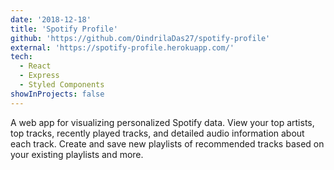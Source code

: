 ```yaml
---
date: '2018-12-18'
title: 'Spotify Profile'
github: 'https://github.com/OindrilaDas27/spotify-profile'
external: 'https://spotify-profile.herokuapp.com/'
tech:
  - React
  - Express
  - Styled Components
showInProjects: false
---
```


A web app for visualizing personalized Spotify data. View your top artists, top tracks, recently played tracks, and detailed audio information about each track. Create and save new playlists of recommended tracks based on your existing playlists and more.
